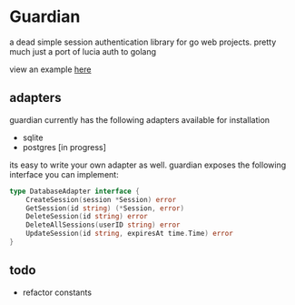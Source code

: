 # Guardian
a dead simple session authentication library for go web projects. pretty much just a port of lucia auth to golang 

view an example [here](./examples/email-pass/main.go)

## adapters
guardian currently has the following adapters available for installation
- sqlite
- postgres [in progress]

its easy to write your own adapter as well. guardian exposes the following interface you can implement:
```go
type DatabaseAdapter interface {
	CreateSession(session *Session) error
	GetSession(id string) (*Session, error)
	DeleteSession(id string) error
	DeleteAllSessions(userID string) error
	UpdateSession(id string, expiresAt time.Time) error
}
```


## todo
- refactor constants
